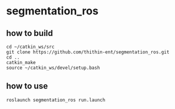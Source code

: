 # segmentation_ros

## how to build

```
cd ~/catkin_ws/src
git clone https://github.com/thithin-ent/segmentation_ros.git
cd ..
catkin_make
source ~/catkin_ws/devel/setup.bash
```

## how to use

```
roslaunch segmentation_ros run.launch
```
